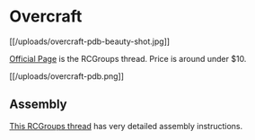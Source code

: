 # Overcraft

[[/uploads/overcraft-pdb-beauty-shot.jpg]]

[Official Page](http://www.rcgroups.com/forums/showthread.php?t=2260906) is the RCGroups thread. Price is around under $10.

[[/uploads/overcraft-pdb.png]]

## Assembly

[This RCGroups thread](http://www.rcgroups.com/forums/showpost.php?p=30805173&postcount=723) has very detailed assembly instructions.